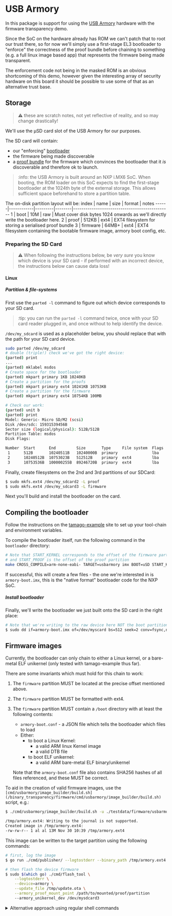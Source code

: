 USB Armory
==========

In this package is support for using the
[USB Armory](https://inversepath.com/usbarmory.html) hardware with the firmware
transparency demo.

Since the SoC on the hardware already has ROM we can't patch that to root our
trust there, so for now we'll simply use a first-stage EL3 bootloader to
"enforce" the correctness of the proof bundle before chaining to something
(e.g. a full linux image based app) that represents the firmware being made
transparent.

The enforcement code not being in the masked ROM is an obvious shortcoming of this
demo, however given the interesting array of security hardware on this board
it should be possible to use some of that as an alternative trust base.

Storage
-------

> :warning: these are scratch notes, not yet reflective of reality, and so may
> change drastically!

We'll use the µSD card slot of the USB Armory for our purposes.

The SD card will contain:
   - our "enforcing" [bootloader](./bootloader)
   - the firmware being made discoverable
   - a [proof bundle](/binary_transparency/firmware/api/update_package.go)
     for the firmware which convinces the bootloader that it _is_ discoverable
     and therefore ok to launch.

> :info: the USB Armory is built around an NXP i.MX6 SoC.  When booting, the ROM
> loader on this SoC expects to find the first-stage bootloader at the
> 1024th byte of the external storage.
> This allows sufficient space beforehand to store a partition table.

The on-disk partition layout will be:
index | name       | size    | format | notes
------|------------|---------|--------|-----------------------------------------------
1     | boot       | 10M     | raw    | Must cover disk bytes 1024 onwards as we'll directly write the bootloader here.
2     | proof      | 512KB   | ext4   | EXT4 filesystem for storing a serialised proof bundle
3     | firmware   | 64MB+   | ext4   | EXT4 filesystem containing the bootable firmware image, armory boot config, etc.

### Preparing the SD Card

> :warning: When following the instructions below, be *very sure* you know which
> device is your SD card - if performed with an incorrect device, the instructions below
> can cause data loss!

#### Linux

##### Partition & file-systems

First use the `parted -l` command to figure out which device corresponds to your
SD card.
> :tip: you can run the `parted -l` command twice, once with your SD card
> reader plugged in, and once without to help identify the device.

`/dev/my_sdcard` is used as a placeholder below, you should replace that with
the path for your SD card device.

```bash
sudo parted /dev/my_sdcard
# double (triple!) check we've got the right device:
(parted) print
...
(parted) mklabel msdos
# Create space for the bootloader
(parted) mkpart primary 1KB 10240KB
# Create a partition for the proofs
(parted) mkpart primary ext4 10241KB 10753KB
# Create a partition for the firmware
(parted) mkpart primary ext4 10754KB 100MB

# Check our work:
(parted) unit b
(parted) print
Model: Generic- Micro SD/M2 (scsi)
Disk /dev/sdc: 15931539456B
Sector size (logical/physical): 512B/512B
Partition Table: msdos
Disk Flags:

Number  Start      End         Size       Type     File system  Flags
 1      512B       10240511B   10240000B  primary               lba
 2      10240512B  10753023B   512512B    primary  ext4         lba
 3      10753536B  100000255B  89246720B  primary  ext4         lba

```

Finally, create filesystems on the 2nd and 3rd partitions of our SDCard:
```bash
$ sudo mkfs.ext4 /dev/my_sdcard2 -L proof
$ sudo mkfs.ext4 /dev/my_sdcard3 -L firmware
```

Next you'll build and install the bootloader on the card.

Compiling the bootloader
------------------------

Follow the instructions on the
[tamago-example](https://github.com/f-secure-foundry/tamago-example#Compiling)
site to set up your tool-chain and environment variables.

To compile the bootloader itself, run the following command in the `bootloader`
directory:

```bash
# Note that START_KERNEL corresponds to the offset of the firmware partition,
# and START_PROOF is the offset of the proof partition
make CROSS_COMPILE=arm-none-eabi- TARGET=usbarmory imx BOOT=uSD START_KERNEL=10753536 START_PROOF=10240512 LEN_KERNEL=89246720
```

If successful, this will create a few files - the one we're interested in is
`armory-boot.imx`, this is the "native format" bootloader code for the NXP SoC.

##### Install bootloader

Finally, we'll write the bootloader we just built onto the SD card in the right
 place:

```bash
# Note that we're writing to the raw device here NOT the boot partition.
$ sudo dd if=armory-boot.imx of=/dev/myscard bs=512 seek=2 conv=fsync,notrunc
```


Firmware images
---------------

Currently, the bootloader can only chain to either a Linux kernel, or a
bare-metal ELF unikernel (only tested with tamago-example thus far).

There are some invariants which must hold for this chain to work:
1. The `firmware` partition MUST be located at the precise offset mentioned
    above.
2. The `firmware` partition MUST be formatted with ext4.
3. The `firmware` partition MUST contain a `/boot` directory with at least the
    following contents:
    * `armory-boot.conf` - a JSON file which tells the bootloader which files
      to load
    * Either:
        * to boot a Linux Kernel:
           * a valid ARM linux Kernel image
           * a valid DTB file
        * to boot ELF unikernel:
           * a valid ARM bare-metal ELF binary/unikernel

   Note that the `armory-boot.conf` file also contains SHA256 hashes of
   all files referenced, and these MUST be correct.

To aid in the creation of valid firmware images, use the
`[cmd/usbarmory/image_builder/build.sh](/binary_transparency/firmware/cmd/usbarmory/image_builder/build.sh)`
script, e.g.:

```bash
$ ./cmd/usbarmory/image_builder/build.sh -u ./testdata/firmware/usbarmory/example/tamago-example -o /tmp/armory.ext4

/tmp/armory.ext4: Writing to the journal is not supported.
Created image in /tmp/armory.ext4:
-rw-rw-r-- 1 al al 13M Nov 30 10:39 /tmp/armory.ext4

```

This image can be written to the target partition using the following commands:

```bash
# first, log the image
$ go run ./cmd/publisher/ --logtostderr --binary_path /tmp/armory.ext4 --output_path /tmp/update.ota --device="armory"

# then flash the device firmware
$ sudo $(which go) ./cmd/flash_tool \
    --logtostderr \
    --device=armory \
    --update_file /tmp/update.ota \
    --armory_proof_mount_point /path/to/mounted/proof/partition
    --armory_unikernel_dev /dev/mysdcard3

```
<details>
<summary>Alternative approach using regular shell commands</summary>
Alternatively, if you prefer to see what's going on, you can currently achieve a similar goal with the following
$ sudo dd if=/tmp/armory.ext of=/dev/my_sdcard3 bs=1M conf=fsync

# finally, copy over the proof bundle (assumes /dev/my_sdcard2 is mounted on /mnt/proof)
$ jq '.ProofBundle|@base64d|fromjson' /tmp/update.ota > /tmp/bundle.proof
$ sudo mv /tmp/bundle.proof /mnt/proof/bundle.json
```
</details>

### Linux

> :frog: The [Armory Debian Base Image](https://github.com/f-secure-foundry/usbarmory-debian-base_image/releases)
> is a good source for the kernel (zImage) and dtb files.
>
> You can decompress and mount the image to access the files like so:
> ```bash
> # decompress image
> $ xz -d usbarmory-mark-two-usd-debian_buster-base_image-20200714.raw.xz
> # mount image with loopback:
> # note the offset parameter below - the raw file is a complete disk image, this
> # offset is the first byte of the root partition (you can use fdisk or parted
> # on the raw file to view this yourself)
> $ sudo mount -o loop,ro,offet=5242880 /home/al/Downloads/usbarmory-mark-two-usd-debian_buster-base_image-20201020.raw /mnt
> # the files we're interested in are now visible in /mnt/boot:
> $ ls -l /mnt/boot
> total 8148
> -rw-r--r-- 1 root root   99319 Oct 20 17:13 config-5.4.72-0-usbarmory
> lrwxrwxrwx 1 root root      21 Oct 20 17:14 imx6ull-usbarmory.dtb -> imx6ulz-usbarmory.dtb
> -rw-r--r-- 1 root root   19938 Oct 20 17:14 imx6ulz-usbarmory-default-5.4.72-0.dtb
> lrwxrwxrwx 1 root root      38 Oct 20 17:14 imx6ulz-usbarmory.dtb -> imx6ulz-usbarmory-default-5.4.72-0.dtb
> -rw-r--r-- 1 root root 1488951 Oct 20 17:13 System.map-5.4.72-0-usbarmory
> lrwxrwxrwx 1 root root      25 Oct 20 17:14 zImage -> zImage-5.4.72-0-usbarmory
> -rwxr-xr-x 1 root root 6726952 Oct 20 17:13 zImage-5.4.72-0-usbarmory
> ```

An example `armory-boot.conf` file configured to boot a Linux kernel is:

```json
{
  "kernel": [
    "/boot/zImage-5.4.51-0-usbarmory",
    "aceb3514d5ba6ac591a7d5f2cad680e83a9f848d19763563da8024f003e927c7"
  ],
  "dtb": [
    "/boot/imx6ulz-usbarmory-default-5.4.51-0.dtb",
    "60d4fe465ef60042293f5723bf4a001d8e75f26e517af2b55e6efaef9c0db1f6"
  ],
  "cmdline": "console=ttymxc1,115200 root=/dev/sdc3 rootwait rw"
}
```

TODO(al): Consider wrapping this up into a script.

### ELF unikernel

> :frog: A good sample unikernel is the
> [tamago-example](https://github.com/f-secure-foundry/tamago-example)
> application.

An example `armory-boot.conf` file configured to boot an ELF unikernel is:

```json
{
  "unikernel": [
    "/boot/tamago-example",
    "aceb3514d5ba6ac591a7d5f2cad680e83a9f848d19763563da8024f003e927c7"
  ]
}
```


Booting
-------

If all is well, booting the USB Armory using the debug accessory will show
console output like so:

```
Terminal ready
�armory-boot: starting kernel image@80800000 params@87000000
Booting Linux on physical CPU 0x0
Linux version 5.4.72-0 (usbarmory@f-secure-foundry) (gcc version 7.5.0 (Ubuntu/Linaro 7.5.0-3ubuntu1~18.04)) #1 PREEMPT Tue Oct 20 16:03:37 UTC 2020
CPU: ARMv7 Processor [410fc075] revision 5 (ARMv7), cr=10c53c7d
CPU: div instructions available: patching division code
CPU: PIPT / VIPT nonaliasing data cache, VIPT aliasing instruction cache
OF: fdt: Machine model: F-Secure USB armory Mk II
Memory policy: Data cache writeback
CPU: All CPU(s) started in SVC mode.
Built 1 zonelists, mobility grouping on.  Total pages: 130048
Kernel command line: console=ttymxc1,115200 root=/dev/sda3 rootwait rw
Dentry cache hash table entries: 65536 (order: 6, 262144 bytes, linear)
...
```


Firmware Measurement
--------------------

The 'firmware measurement' hash for the USB Armory is defined to be the SHA256
hash of the raw bytes of the `ext4` **filesystem image** stored in the
'firmware' partition of the SD Card.

Note that this _may well_ be a different size than the partition itself.
